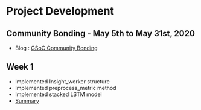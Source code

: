 # Project Development 

## Community Bonding - May 5th to May 31st, 2020

* Blog : [GSoC Community Bonding](https://medium.com/@pratikmishra_60029/expected-outcomes-discussed-during-gsoc-community-bonding-period-1-84cee2d3f277)


 ## Week 1


* Implemented Insight_worker structure
* Implemented preprocess_metric method
* Implemented stacked LSTM model
* [Summary](https://docs.google.com/document/d/1WBDsOHXtPJ9BlRSf7un9ennT6b5x4ngilU_smfpiorU/edit)

